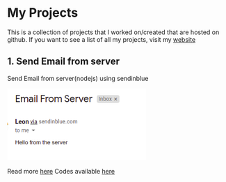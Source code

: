 # My Projects
This is a collection of projects that I worked on/created that are hosted on github.
If you want to see a list of all my projects, visit my [website](https://leonema.vercel.app)

## 1. Send Email from server
Send Email from server(nodejs) using sendinblue

![Email sent received](images/email.png)

Read more [here](https://leonema.vercel.app/projects/send-email-on-the-server-using-sendinblue-free)
Codes available [here](sendemail)
